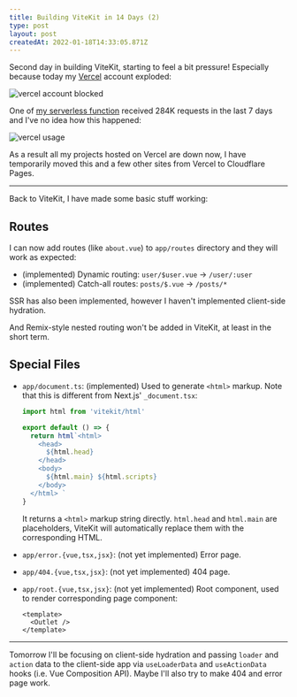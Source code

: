 ```yaml
---
title: Building ViteKit in 14 Days (2)
type: post
layout: post
createdAt: 2022-01-18T14:33:05.871Z
---
```


Second day in building ViteKit, starting to feel a bit pressure! Especially because today my [Vercel](https://vercel.com/) account exploded:

![vercel account blocked](https://cdn.jsdelivr.net/gh/egoist-bot/images@main/uPic/CleanShot%202022-01-18%20at%2022.35.59%402x.png)

One of [my serverless function](https://github.com/egoist/gh-pinned-repos) received 284K requests in the last 7 days and I've no idea how this happened:

![vercel usage](https://cdn.jsdelivr.net/gh/egoist-bot/images@main/uPic/CleanShot%202022-01-18%20at%2022.44.57@2x.png)

As a result all my projects hosted on Vercel are down now, I have temporarily moved this and a few other sites from Vercel to Cloudflare Pages.

---

Back to ViteKit, I have made some basic stuff working:

## Routes

I can now add routes (like `about.vue`) to `app/routes` directory and they will work as expected:

- (implemented) Dynamic routing: `user/$user.vue` -> `/user/:user`
- (implemented) Catch-all routes: `posts/$.vue` -> `/posts/*`

SSR has also been implemented, however I haven't implemented client-side hydration.

And Remix-style nested routing won't be added in ViteKit, at least in the short term.

## Special Files

- `app/document.ts`: (implemented) Used to generate `<html>` markup. Note that this is different from Next.js' `_document.tsx`:

  ```ts
  import html from 'vitekit/html'

  export default () => {
    return html`<html>
      <head>
        ${html.head}
      </head>
      <body>
        ${html.main} ${html.scripts}
      </body>
    </html> `
  }
  ```

  It returns a `<html>` markup string directly. `html.head` and `html.main` are placeholders, ViteKit will automatically replace them with the corresponding HTML.

- `app/error.{vue,tsx,jsx}`: (not yet implemented) Error page.
- `app/404.{vue,tsx,jsx}`: (not yet implemented) 404 page.
- `app/root.{vue,tsx,jsx}`: (not yet implemented) Root component, used to render corresponding page component:
  ```vue
  <template>
    <Outlet />
  </template>
  ```

---

Tomorrow I'll be focusing on client-side hydration and passing `loader` and `action` data to the client-side app via `useLoaderData` and `useActionData` hooks (i.e. Vue Composition API). Maybe I'll also try to make 404 and error page work.
